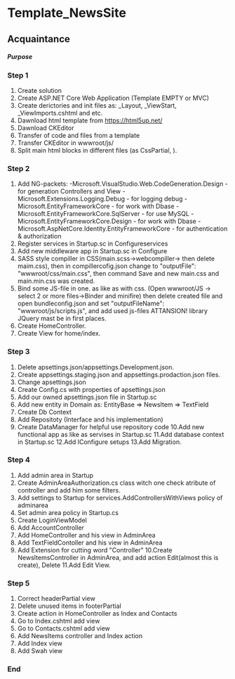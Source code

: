 # Template_NewsSite

## Acquaintance ##


##### Purpose #####


### Step 1 ###
1. Create solution
2. Create ASP.NET Core Web Application (Template EMPTY or MVC)
3. Create derictories and init files as: _Layout, _ViewStart, _ViewImports.cshtml and etc.
4. Dawnload html template from https://html5up.net/
5. Dawnload CKEditor
6. Transfer of code and files from a template
7. Transfer CKEditor in wwwroot/js/
8. Split main html blocks in different files (as CssPartial, ).

### Step 2 ###
1. Add NG-packets:
	-Microsoft.VisualStudio.Web.CodeGeneration.Design - for generation Controllers and View
	-Microsoft.Extensions.Logging.Debug - for logging debug
	-Microsoft.EntityFrameworkCore - for work with Dbase
	-Microsoft.EntityFrameworkCore.SqlServer - for use MySQL 
	-Microsoft.EntityFrameworkCore.Design - for work with Dbase
	-Microsoft.AspNetCore.Identity.EntityFrameworkCore - for authentication & authorization
2. Register services in Startup.sc in Configureservices
3. Add new middleware app in Startup.sc in Configure
4. SASS style compiller in CSS(main.scss->webcompiller-> then delete maim.css), 
	then in compillercofig.json change to "outputFile": "wwwroot/css/main.css",
	then command Save and new main.css and main.min.css was created.
5. Bind some JS-file in one. as like as with css. (Open wwwroot/JS -> select 2 or more files->Binder and minifire)
	then delete created file and open bundleconfig.json and set "outputFileName": "wwwroot/js/scripts.js", and add used js-files
	ATTANSION! library JQuery mast be in first places.
6. Create HomeController.
7. Create View for home/index.

### Step 3 ###
1. Delete apsettings.json/appsettings.Development.json.
2. Create appsettings.staging.json and appsettings.prodaction.json files.
3. Change apsettings.json 
4. Create Config.cs with properties of apsettings.json 
5. Add our owned apsettings.json file in Startup.sc
6. Add new entity in Domain as: EntityBase =>  NewsItem => TextField
7. Create Db Context
8. Add Repositoty (Interface and his implementation)
9. Create DataManager for helpful use repository code
10.Add new functional app as like as servises in Startup.sc
11.Add database context in Startup.sc
12.Add IConfigure setups
13.Add Migration.

### Step 4 ###
1. Add admin area in Startup 
2. Create AdminAreaAuthorization.cs class witch one check atribute of controller and add him some filters.
3. Add settings to Startup for services.AddControllersWithViews policy of adminarea
4. Set admin area policy in Startup.cs
5. Create LoginViewModel
6. Add AccountController
7. Add HomeController and his view in AdminArea
8. Add TextFieldContoller and his view in AdminArea
9. Add Extension for cutting word "Controller"
10.Create NewsItemsController in AdminArea, and add action Edit(almost this is create), Delete
11.Add Edit View.

### Step 5 ###
1. Correct headerPartial view
2. Delete unused items in footerPartial
3. Create action in HomeController as Index and Contacts
4. Go to Index.cshtml add view 
5. Go to Contacts.cshtml add view 
6. Add NewsItems controller and Index action
7. Add Index view 
8. Add Swah view


### End ###